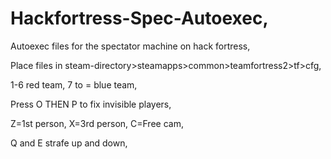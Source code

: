 # Hackfortress-Spec-Autoexec,

Autoexec files for the spectator machine on hack fortress,

Place files in steam-directory>steamapps>common>teamfortress2>tf>cfg,

1-6 red team, 7 to = blue team,

Press O THEN P to fix invisible players,

Z=1st person, X=3rd person, C=Free cam,

Q and E strafe up and down,
